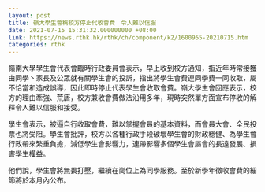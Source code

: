 ```yaml
---
layout: post
title: 嶺大學生會稱校方停止代收會費　令人難以信服
date: 2021-07-15 15:31:32.000000000 +08:00
link: https://news.rthk.hk/rthk/ch/component/k2/1600955-20210715.htm
categories: rthk
---
```


嶺南大學學生會代表會臨時行政委員會表示，早上收到校方通知，指近年時常接獲由同學丶家長及公眾就有關學生會的投訴，指出將學生會費連同學費一同收取，屬不恰當和造成誤導，因此即時停止代表學生會收取會費。嶺大學生會回應表示，校方的理由牽強、荒唐，校方兼收會費做法沿用多年，現時突然單方面宣布停收的解釋令人難以信服和接受。

學生會表示，被逼自行收取會費，難以掌握會員的基本資料，而會員大會、全民投票也將受阻。學生會批評，校方以各種行政手段破壞學生會的財政穩健、為學生會行政帶來繁重負擔，減低學生會影響力，連帶影響多個學生會屬會的長遠發展、損害學生權益。

他們說，學生會將無畏打壓，繼續在崗位上為同學服務。至於新學年徵收會費的細節將於本月內公布。
